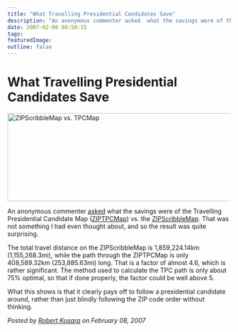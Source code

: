 ```yaml
---
title: "What Travelling Presidential Candidates Save"
description: "An anonymous commenter asked  what the savings were of the Travelling Presidential Candidate Map (ZIPTPCMap)  vs. the ZIPScribbleMap. That was not something I had even thought about, and so the result was quite surprising."
date: 2007-02-08 00:50:15
tags: 
featuredImage:
outline: false
---
```


# What Travelling Presidential Candidates Save

<a href="http://eagereyes.org/blog/what-travelling-presidential-candidates-save.html"><img title="ZIPScribbleMap vs. TPCMap" src="http://eagereyes.org/media/attachments/ZIPScribblevsTPC.png" alt="ZIPScribbleMap vs. TPCMap" width="523" height="198" /></a>

An anonymous commenter <a href="http://eagereyes.org/Applications/ZIPTPCMap.html#comment-203">asked</a> what the savings were of the Travelling Presidential Candidate Map (<a href="http://eagereyes.org/Applications/ZIPTPCMap.html">ZIPTPCMap</a>) vs. the <a href="http://eagereyes.org/Applications/ZIPScribbleMap.html">ZIPScribbleMap</a>. That was not something I had even thought about, and so the result was quite surprising.

The total travel distance on the ZIPScribbleMap is 1,859,224.14km (1,155,268.3mi), while the path through the ZIPTPCMap is only 408,589.32km (253,885.63mi) long. That is a factor of almost 4.6, which is rather significant. The method used to calculate the TPC path is only about 75% optimal, so that if done properly, the factor could be well above 5.

What this shows is that it clearly pays off to follow a presidential candidate around, rather than just blindly following the ZIP code order without thinking.


_Posted by <a href="/about">Robert Kosara</a> on February 08, 2007_


